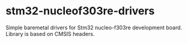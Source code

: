 # stm32-nucleof303re-drivers
Simple baremetal drivers for Stm32 nucleo-f303re development board. Library is based on CMSIS headers.
